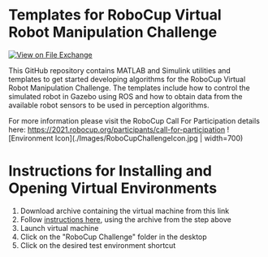 # Templates for RoboCup Virtual Robot Manipulation Challenge
<!-- This is the "Title of the contribution" that was approved during the Community Contribution Review Process --> 

[![View <File Exchange Title> on File Exchange](https://www.mathworks.com/matlabcentral/images/matlab-file-exchange.svg)](https://www.mathworks.com/matlabcentral/fileexchange/####-file-exchange-title)  
<!-- Add this icon to the README if this repo also appears on File Exchange via the "Connect to GitHub" feature --> 

This GitHub repository contains MATLAB and Simulink utilities and templates to get started developing algorithms for the RoboCup Virtual Robot Manipulation Challenge. The templates include how to control the simulated robot in Gazebo using ROS and how to obtain data from the available robot sensors to be used in perception algorithms.

For more information please visit the RoboCup Call For Participation details here:
https://2021.robocup.org/participants/call-for-participation
![Environment Icon](./Images/RoboCupChallengeIcon.jpg | width=700)

# Instructions for Installing and Opening Virtual Environments
1. Download archive containing the virtual machine from this link
2. Follow [instructions here](https://www.mathworks.com/support/product/robotics/ros2-vm-installation-instructions-v4.html), using the archive from the step above
3. Launch virtual machine
4. Click on the "RoboCup Challenge" folder in the desktop
5. Click on the desired test environment shortcut



